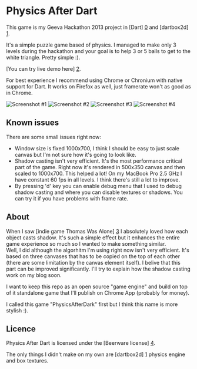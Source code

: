 Physics After Dart
=================

This game is my Geeva Hackathon 2013 project in [Dart] [0] and [dartbox2d] [1]. 

It's a simple puzzle game based of physics. I managed to make only 3 levels during the hackathon and your goal is to help 3 or 5 balls to get to the white triangle. Pretty simple :).

[You can try live demo here] [2].

For best experience I recommend using Chrome or Chronium with native support for Dart. It works on Firefox as well, just framerate won't as good as in Chrome.

![Screenshot #1](https://raw.github.com/martinsik/physics-after-dart/master/screenshots/small1.jpg)
![Screenshot #2](https://raw.github.com/martinsik/physics-after-dart/master/screenshots/small2.jpg)
![Screenshot #3](https://raw.github.com/martinsik/physics-after-dart/master/screenshots/small3.jpg)
![Screenshot #4](https://raw.github.com/martinsik/physics-after-dart/master/screenshots/small4.jpg)

Known issues
------------

There are some small issues right now:   
 - Window size is fixed 1000x700, I think I should be easy to just scale canvas but I'm not sure how it's going to look like.  
 - Shadow casting isn't very efficient. It's the most performance critical part of the game. Right now it's rendered in 500x350 canvas and then scaled to 1000x700. This helped a lot! On my MacBook Pro 2.5 GHz I have constant 60 fps in all levels. I think there's still a lot to improve.  
 - By pressing 'd' key you can enable debug menu that I used to debug shadow casting and where you can disable textures or shadows. You can try it if you have problems with frame rate.

About
-----

When I saw [indie game Thomas Was Alone] [3] I absolutely loved how each object casts shadow. It's such a simple effect but it enhances the entire game experience so much so I wanted to make something similar.  
Well, I did although the algorhitm I'm using right now isn't very efficient. It's based on three canvases that has to be copied on the top of each other (there are some limitation by the canvas element itself). I belive that this part can be improved significantly. I'll try to explain how the shadow casting work on my blog soon.

I want to keep this repo as an open source "game engine" and build on top of it standalone game that I'll publish on Chrome App (probably for money).

I called this game "PhysicsAfterDark" first but I think this name is more stylish :).

Licence
-------

Physics After Dart is licensed under the [Beerware license] [4].

The only things I didn't make on my own are [dartbox2d] [1] physics engine and box textures.


  [0]: http://www.dartlang.org/ "Dart"
  [1]: https://code.google.com/p/dartbox2d/ "dartbox2d"
  [2]: http://martinsikora.com/physics-after-dart/web/index.html "live demo"
  [3]: http://store.steampowered.com/app/220780/ "Thomas Was Alone"
  [4]: http://en.wikipedia.org/wiki/Beerware#License "Beerware license"


